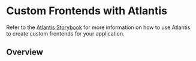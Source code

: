 # Custom Frontends with Atlantis

Refer to the [Atlantis Storybook](https://k.atlan.dev/atlantis-storybook/?path=/docs/documentation-atlantis-hackathon-guide--docs) for more information on how to use Atlantis to create custom frontends for your application.

## Overview


